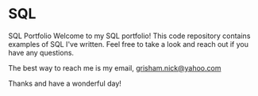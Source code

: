 # SQL
SQL Portfolio
Welcome to my SQL portfolio! This code repository contains examples of SQL I've written. Feel free to take a look and reach out if you have any questions.

The best way to reach me is my email,
grisham.nick@yahoo.com

Thanks and have a wonderful day!
